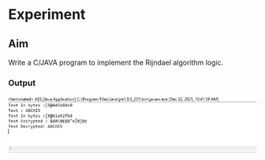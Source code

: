 # Experiment

## Aim
Write a C/JAVA program to implement the Rijndael algorithm logic.



### Output

![output](AES.png)

